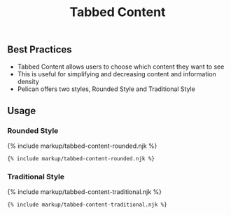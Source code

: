 ﻿---
title: Tabbed Content
summary: Tabs group related content, allowing users to see only what they want to see. 
tags: components
layout: guide
eleventyNavigation:
  key: Tabbed Content
  parent: Components
  order: 280
  excerpt: Tabs group related content, allowing users to see only what they want to see. 
  img: /img/illustrations/illus-tabbed-content.svg
---
 
## Best Practices
- Tabbed Content allows users to choose which content they want to see 
- This is useful for simplifying and decreasing content and information density 
- Pelican offers two styles, Rounded Style and Traditional Style

## Usage
### Rounded Style

{% include markup/tabbed-content-rounded.njk %}

``` html
{% include markup/tabbed-content-rounded.njk %}
```

### Traditional Style

{% include markup/tabbed-content-traditional.njk %}

``` html
{% include markup/tabbed-content-traditional.njk %}
```

